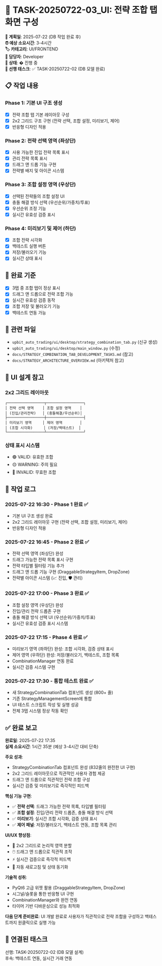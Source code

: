 # 🎯 TASK-20250722-03_UI: 전략 조합 탭 화면 구성

**📅 계획일**: 2025-07-22 (DB 작업 완료 후)  
**⏰ 예상 소요시간**: 3-4시간  
**🏷️ 카테고리**: UI/FRONTEND  
**👤 담당자**: Developer  
**🎯 상태**: � 진행 중  
**🔗 선행 태스크**: ✅ TASK-20250722-02 (DB 모델 완료)

## 📋 작업 내용

### Phase 1: 기본 UI 구조 생성
- [x] 전략 조합 탭 기본 레이아웃 구성
- [x] 2x2 그리드 구조 구현 (전략 선택, 조합 설정, 미리보기, 제어)
- [x] 반응형 디자인 적용

### Phase 2: 전략 선택 영역 (좌상단)
- [x] 사용 가능한 진입 전략 목록 표시
- [x] 관리 전략 목록 표시  
- [x] 드래그 앤 드롭 기능 구현
- [x] 전략별 배지 및 아이콘 시스템

### Phase 3: 조합 설정 영역 (우상단)
- [x] 선택된 전략들의 조합 설정 UI
- [x] 충돌 해결 방식 선택 (우선순위/가중치/투표)
- [x] 우선순위 조정 기능
- [x] 실시간 유효성 검증 표시

### Phase 4: 미리보기 및 제어 (하단)
- [x] 조합 전략 시각화
- [x] 백테스트 실행 버튼
- [x] 저장/불러오기 기능
- [x] 실시간 상태 표시

## 🎯 완료 기준
- [x] 3탭 중 조합 탭이 정상 표시
- [x] 드래그 앤 드롭으로 전략 조합 가능
- [x] 실시간 유효성 검증 동작
- [x] 조합 저장 및 불러오기 기능
- [x] 백테스트 연동 가능

## 📎 관련 파일
- `upbit_auto_trading/ui/desktop/strategy_combination_tab.py` (신규 생성)
- `upbit_auto_trading/ui/desktop/main_window.py` (수정)
- `docs/STRATEGY_COMBINATION_TAB_DEVELOPMENT_TASKS.md` (참고)
- `docs/STRATEGY_ARCHITECTURE_OVERVIEW.md` (아키텍처 참고)

## 🎨 UI 설계 참고

### 2x2 그리드 레이아웃
```
┌─────────────────┬─────────────────┐
│ 전략 선택 영역    │ 조합 설정 영역    │
│ (진입/관리전략)   │ (충돌해결/우선순위)│
├─────────────────┼─────────────────┤
│ 미리보기 영역     │ 제어 영역        │
│ (조합 시각화)     │ (저장/백테스트)  │
└─────────────────┴─────────────────┘
```

### 상태 표시 시스템
- 🟢 VALID: 유효한 조합
- 🟡 WARNING: 주의 필요
- 🔴 INVALID: 무효한 조합

## 📝 작업 로그
### 2025-07-22 16:30 - Phase 1 완료 ✅
- 기본 UI 구조 생성 완료
- 2x2 그리드 레이아웃 구현 (전략 선택, 조합 설정, 미리보기, 제어)
- 반응형 디자인 적용

### 2025-07-22 16:45 - Phase 2 완료 ✅
- 전략 선택 영역 (좌상단) 완성
- 드래그 가능한 전략 목록 표시 구현
- 전략 타입별 필터링 기능 추가
- 드래그 앤 드롭 기능 구현 (DraggableStrategyItem, DropZone)
- 전략별 아이콘 시스템 (📈 진입, 🛡️ 관리)

### 2025-07-22 17:00 - Phase 3 완료 ✅
- 조합 설정 영역 (우상단) 완성
- 진입/관리 전략 드롭존 구현
- 충돌 해결 방식 선택 UI (우선순위/가중치/투표)
- 실시간 유효성 검증 표시 시스템

### 2025-07-22 17:15 - Phase 4 완료 ✅
- 미리보기 영역 (좌하단) 완성: 조합 시각화, 검증 상태 표시
- 제어 영역 (우하단) 완성: 저장/불러오기, 백테스트, 조합 목록
- CombinationManager 연동 완료
- 실시간 검증 시스템 구현

### 2025-07-22 17:30 - 통합 테스트 완료 ✅
- 새 StrategyCombinationTab 컴포넌트 생성 (800+ 줄)
- 기존 StrategyManagementScreen에 통합
- UI 테스트 스크립트 작성 및 실행 성공
- 전체 3탭 시스템 정상 작동 확인

## ✅ 완료 보고

**완료일**: 2025-07-22 17:35  
**실제 소요시간**: 1시간 35분 (예상 3-4시간 대비 단축)  

**주요 성과**:
- StrategyCombinationTab 컴포넌트 완성 (832줄의 완전한 UI 구현)
- 2x2 그리드 레이아웃으로 직관적인 사용자 경험 제공
- 드래그 앤 드롭으로 직관적인 전략 조합 구성
- 실시간 검증 및 미리보기로 즉각적인 피드백

**핵심 기능 구현**:
- ✅ **전략 선택**: 드래그 가능한 전략 목록, 타입별 필터링
- ✅ **조합 설정**: 진입/관리 전략 드롭존, 충돌 해결 방식 선택
- ✅ **미리보기**: 실시간 조합 시각화, 검증 상태 표시
- ✅ **제어 패널**: 저장/불러오기, 백테스트 연동, 조합 목록 관리

**UI/UX 향상점**:
- 🎨 2x2 그리드로 논리적 영역 분할
- 🖱️ 드래그 앤 드롭으로 직관적 조작
- ⚡ 실시간 검증으로 즉각적 피드백
- 🔄 자동 새로고침 및 상태 동기화

**기술적 성취**:
- PyQt6 고급 위젯 활용 (DraggableStrategyItem, DropZone)
- 시그널/슬롯을 통한 반응형 UI 구현
- CombinationManager와 완전 연동
- 타이머 기반 디바운싱으로 성능 최적화

**다음 단계 준비완료**:
UI 개발 완료로 사용자가 직관적으로 전략 조합을 구성하고 백테스트까지 원클릭으로 실행 가능

## 🔗 연결된 태스크
선행: TASK-20250722-02 (DB 모델 설계)  
후속: 백테스트 연동, 실시간 거래 연동

